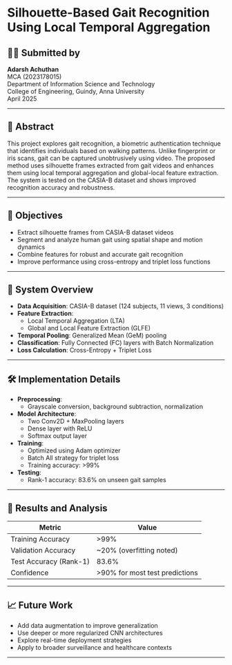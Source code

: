 # Silhouette-Based Gait Recognition Using Local Temporal Aggregation

## 🧑‍💻 Submitted by  
**Adarsh Achuthan**  
MCA (2023178015)  
Department of Information Science and Technology  
College of Engineering, Guindy, Anna University  
April 2025

---

## 📄 Abstract

This project explores gait recognition, a biometric authentication technique that identifies individuals based on walking patterns. Unlike fingerprint or iris scans, gait can be captured unobtrusively using video. The proposed method uses silhouette frames extracted from gait videos and enhances them using local temporal aggregation and global-local feature extraction. The system is tested on the CASIA-B dataset and shows improved recognition accuracy and robustness.

---

## 🎯 Objectives

- Extract silhouette frames from CASIA-B dataset videos  
- Segment and analyze human gait using spatial shape and motion dynamics  
- Combine features for robust and accurate gait recognition  
- Improve performance using cross-entropy and triplet loss functions  

---

## 🧠 System Overview

- **Data Acquisition**: CASIA-B dataset (124 subjects, 11 views, 3 conditions)
- **Feature Extraction**:
  - Local Temporal Aggregation (LTA)
  - Global and Local Feature Extraction (GLFE)
- **Temporal Pooling**: Generalized Mean (GeM) pooling
- **Classification**: Fully Connected (FC) layers with Batch Normalization
- **Loss Calculation**: Cross-Entropy + Triplet Loss

---

## 🛠️ Implementation Details

- **Preprocessing**:
  - Grayscale conversion, background subtraction, normalization
- **Model Architecture**:
  - Two Conv2D + MaxPooling layers
  - Dense layer with ReLU
  - Softmax output layer
- **Training**:
  - Optimized using Adam optimizer
  - Batch All strategy for triplet loss
  - Training accuracy: >99%
- **Testing**:
  - Rank-1 accuracy: 83.6% on unseen gait samples

---

## 🧪 Results and Analysis

| Metric                  | Value         |
|-------------------------|---------------|
| Training Accuracy       | >99%          |
| Validation Accuracy     | ~20% (overfitting noted) |
| Test Accuracy (Rank-1)  | 83.6%         |
| Confidence              | >90% for most test predictions |

---

## 📈 Future Work

- Add data augmentation to improve generalization  
- Use deeper or more regularized CNN architectures  
- Explore real-time deployment strategies  
- Apply to broader surveillance and healthcare contexts  

---



